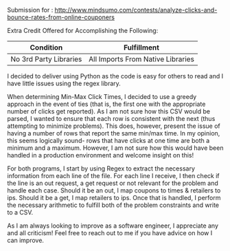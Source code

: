 Submission for : http://www.mindsumo.com/contests/analyze-clicks-and-bounce-rates-from-online-couponers

Extra Credit Offered for Accomplishing the Following:

|Condition | Fulfillment|
|----------|------------|
|No 3rd Party Libraries | All Imports From Native Libraries|

I decided to deliver using Python as the code is easy for others to read and I have little issues using the regex library.

When determining Min-Max Click Times, I decided to use a greedy approach in the event of ties (that is, the first one with the appropriate number of clicks get reported). As I am not sure how this CSV would be parsed, I wanted to ensure that each row is consistent with the next (thus attempting to minimize problems). This does, however, present the issue of having a number of rows that report the same min/max time. In my opinion, this seems logically sound- rows that have clicks at one time are both a minimum and a maximum. However, I am not sure how this would have been handled in a production environment and welcome insight on this!

For both programs, I start by using Regex to extract the necessary information from each line of the file. For each line I receive, I then check if the line is an out request, a get request or not relevant for the problem and handle each case. Should it be an out, I map coupons to times & retailers to ips. Should it be a get, I map retailers to ips. Once that is handled, I perform the necessary arithmetic to fulfill both of the problem constraints and write to a CSV.

As I am always looking to improve as a software engineer, I appreciate any and all criticism! Feel free to reach out to me if you have advice on how I can improve.
